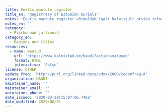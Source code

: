 ```yaml
---
title: Eestis maetute register
title_en: 'Registrery of Estonian burials'
notes: 'Eestis maetute register võimaldab igalt kalmistult otsida informatsiooni Teid huvitava kalmulise kohta.'
notes_en: ''
category:
  - Piirkonnad ja linnad
category_en:
  - Regions and Cities
resources:
  - name: maetud
    url: 'https://www.kalmistud.ee/haudi?action=matused'
    format: HTML
    interactive: 'False'
license: OTHER
update_freq: 'http://purl.org/linked-data/sdmx/2009/code#freq-A'
organization: HAUDI
maintainer_name: ''
maintainer_email: ''
maintainer_phone: ''
date_issued: '2020-03-28T15:07:06.746Z'
date_modified: 2020/08/01
---
```

